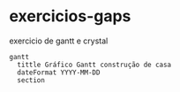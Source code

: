 # exercicios-gaps
exercicio de gantt e crystal

```mermaid
gantt
  tittle Gráfico Gantt construção de casa
  dateFormat YYYY-MM-DD
  section 

```
